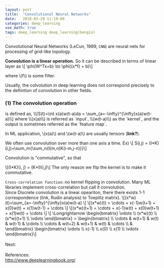 ```yaml
---
layout: post
title:  "Convolutional Neural Networks"
date:   2018-03-29 11:19:00
categories: deep_learning
use_math: true
tags: deep_learning deep_learning(bengio)
---
```

Convolutional Neural Networks (LeCun, 1989, `CNN`) are neural nets for processing of grid-like topology.

__Convolution is a linear operation.__ So it can be described in terms of linear layer as \\[ \phi(W^Tx+b) \to \phi((x\*f) + b)\\]

where \\(f\\) is some filter.

Usually, the colvolution in deep learning does not correspond precisely to the defiintion of convolution in other fields.



<h3 id="conv_op">(1) The convolution operation</h3>  
is defined as,  
\\[S(t)=\int x(a)w(t-a)da = \sum_{a=-\infty}^{\infty}x(a)w(t-a)\\] where \\(x(a)\\) is referred as `input`, \\(w(t-a)\\) as the `kernel`, and the output is sometimes referred as the `feature map`.

In ML application, \\(x(a)\\) and \\(w(t-a)\\) are usually tensors (__link?__).



We often use convolution over more than one axis a time. Ex) \\[ S(i,j) = (I\*K)(i,j)=\sum_m{\sum_n{I(m,n)K(i-m,j-n)}}\\]

Convolution is "commutative", so that

\\[(I\*K)(i, j) = (K\*I)(i,j)\\] The only reason we flip the kernel is to make it commutative.



`Cross-correlation function`: no kernel flipping in convolution. Many ML libraries implement cross-correlation but call it convolution.  
Since Discrete convolution is a linear opeariton, there there exists 1-1 correspondence (link, Rudin analysis) to Toeplitz matrix). \\[(x\*w)(t)=\sum\_{a=-\infty}^{\infty}x(a)w(t-a) \\] \\[(x\*w)(t) = \cdots + x(-1)w(t+1) + x(0)w(t) + x(1)w(t-1) + \cdots  \\] \\[(x\*w)(t+1) = \cdots + x(-1)w(t) + x(0)w(t+1) + x(1)w(t) + \cdots \\] \\[ \Longrightarrow \begin{bmatrix}   \vdots  \\\ (x\*w)(t) \\\   (x\*w)(t+1) \\\ \vdots \end{bmatrix} = \begin{bmatrix}   \\\ \cdots & w(t+1) & w(t) & w(t-1) & \cdots \\\  \cdots & w(t+2) & w(t+1) & w(t) & \cdots  \\\ & \end{bmatrix} \begin{bmatrix}   \vdots  \\\ x(-1) \\\   x(0) \\\ x(1) \\\ \vdots \end{bmatrix}\\]
<br/><br/>
Next:
<br/><br/>
References:  
<a href = "http://www.deeplearningbook.org/" target="_blank">http://www.deeplearningbook.org/</a>